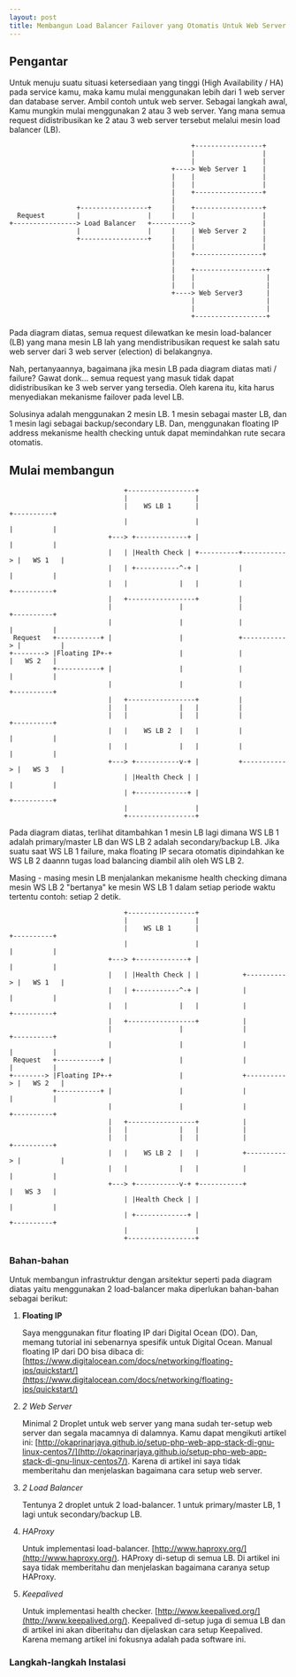 ```yaml
---
layout: post
title: Membangun Load Balancer Failover yang Otomatis Untuk Web Server
---
```


## Pengantar

Untuk menuju suatu situasi ketersediaan yang tinggi (High Availability / HA) pada service kamu, maka kamu mulai menggunakan 
lebih dari 1 web server dan database server. Ambil contoh untuk web server. Sebagai langkah awal, Kamu mungkin mulai 
menggunakan 2 atau 3 web server. Yang mana semua request didistribusikan ke 2 atau 3 web server tersebut melalui mesin 
load balancer (LB).

```text
                                              +-----------------+
                                              |                 |
                                              |                 |
                                         +----> Web Server 1    |
                                         |    |                 |
                                         |    |                 |
                                         |    +-----------------+
                                         |
                 +-----------------+     |    +-----------------+
  Request        |                 |     |    |                 |
+----------------> Load Balancer   +---------->                 |
                 |                 |     |    | Web Server 2    |
                 +-----------------+     |    |                 |
                                         |    |                 |
                                         |    +-----------------+
                                         |
                                         |    +------------------+
                                         |    |                  |
                                         |    |                  |
                                         +----> Web Server3      |
                                              |                  |
                                              |                  |
                                              +------------------+
```

<!--more-->

Pada diagram diatas, semua request dilewatkan ke mesin load-balancer (LB) yang mana mesin LB lah yang mendistribusikan 
request ke salah satu web server dari 3 web server (election) di belakangnya. 

Nah, pertanyaannya, bagaimana jika mesin LB pada diagram diatas mati / failure? Gawat donk... semua request yang masuk tidak 
dapat didistribusikan ke 3 web server yang tersedia. Oleh karena itu, kita harus menyediakan mekanisme failover pada
level LB.

Solusinya adalah menggunakan 2 mesin LB. 1 mesin sebagai master LB, dan 1 mesin lagi sebagai backup/secondary LB. Dan,
menggunakan floating IP address mekanisme health checking untuk dapat memindahkan rute secara otomatis.

## Mulai membangun
```text
                             +-----------------+
                             |                 |
                             |    WS LB 1      |                        +----------+
                             |                 |                        |          |
                         +---> +-------------+ |                        |          |
                         |   | |Health Check | +----------+-----------> |   WS 1   |
                         |   | +-----------^-+ |          |             |          |
                         |   |             |   |          |             +----------+
                         |   +-----------------+          |
                         |                 |              |             +----------+
                         |                 |              |             |          |
 Request   +-----------+ |                 |              +-----------> |          |
+--------> |Floating IP+-+                 |              |             |   WS 2   |
           +-----------+ |                 |              |             |          |
                         |                 |              |             +----------+
                         |   +-----------------+          |
                         |   |             |   |          |
                         |   |             |   |          |             +----------+
                         |   |    WS LB 2  |   |          |             |          |
                         |   |             |   |          |             |          |
                         +---> +-----------v-+ |          +-----------> |   WS 3   |
                             | |Health Check | |                        |          |
                             | +-------------+ |                        +----------+
                             |                 |
                             +-----------------+
```


Pada diagram diatas, terlihat ditambahkan 1 mesin LB lagi dimana WS LB 1 adalah primary/master LB dan WS LB 2 adalah
secondary/backup LB. Jika suatu saat WS LB 1 failure, maka floating IP secara otomatis dipindahkan ke WS LB 2 daannn tugas 
load balancing diambil alih oleh WS LB 2. 

Masing - masing mesin LB menjalankan mekanisme health checking dimana mesin WS LB 2 "bertanya" ke mesin WS LB 1 dalam
setiap periode waktu tertentu contoh: setiap 2 detik. 

```text
                             +-----------------+
                             |                 |
                             |    WS LB 1      |                        +----------+
                             |                 |                        |          |
                         +---> +-------------+ |                        |          |
                         |   | |Health Check | |           +----------> |   WS 1   |
                         |   | +-----------^-+ |           |            |          |
                         |   |             |   |           |            +----------+
                         |   +-----------------+           |
                         |                 |               |            +----------+
                         |                 |               |            |          |
 Request   +-----------+ |                 |               |            |          |
+--------> |Floating IP+-+                 |               +----------> |   WS 2   |
           +-----------+ |                 |               |            |          |
                         |                 |               |            +----------+
                         |   +-----------------+           |
                         |   |             |   |           |
                         |   |             |   |           |            +----------+
                         |   |    WS LB 2  |   |           +----------> |          |
                         |   |             |   |           |            |          |
                         +---> +-----------v-+ +-----------+            |   WS 3   |
                             | |Health Check | |                        |          |
                             | +-------------+ |                        +----------+
                             |                 |
                             +-----------------+
```

### Bahan-bahan

Untuk membangun infrastruktur dengan arsitektur seperti pada diagram diatas yaitu menggunakan 2 load-balancer maka diperlukan
bahan-bahan sebagai berikut:

1. **Floating IP**
   
   Saya menggunakan fitur floating IP dari Digital Ocean (DO). Dan, memang tutorial ini sebenarnya spesifik untuk Digital 
   Ocean. Manual floating IP dari DO bisa dibaca di: [https://www.digitalocean.com/docs/networking/floating-ips/quickstart/](https://www.digitalocean.com/docs/networking/floating-ips/quickstart/)

2. *2 Web Server*

   Minimal 2 Droplet untuk web server yang mana sudah ter-setup web server dan segala macamnya di dalamnya. Kamu dapat mengikuti artikel ini: [http://okaprinarjaya.github.io/setup-php-web-app-stack-di-gnu-linux-centos7/](http://okaprinarjaya.github.io/setup-php-web-app-stack-di-gnu-linux-centos7/). Karena di artikel ini saya tidak memberitahu dan menjelaskan bagaimana cara setup web server.

3. *2 Load Balancer*

   Tentunya 2 droplet untuk 2 load-balancer. 1 untuk primary/master LB, 1 lagi untuk secondary/backup LB. 

4. *HAProxy*

   Untuk implementasi load-balancer. [http://www.haproxy.org/](http://www.haproxy.org/). HAProxy di-setup di semua LB.
   Di artikel ini saya tidak memberitahu dan menjelaskan bagaimana caranya setup HAProxy.

5. *Keepalived*

   Untuk implementasi health checker. [http://www.keepalived.org/](http://www.keepalived.org/). Keepalived di-setup juga di semua LB dan di artikel ini akan diberitahu dan dijelaskan cara setup Keepalived. Karena memang artikel ini fokusnya adalah
   pada software ini.

### Langkah-langkah Instalasi



